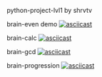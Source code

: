 python-project-lvl1 by shrvtv

brain-even demo
[![asciicast](https://asciinema.org/a/345335.svg)](https://asciinema.org/a/345335)

brain-calc
[![asciicast](https://asciinema.org/a/345357.svg)](https://asciinema.org/a/345357)

brain-gcd
[![asciicast](https://asciinema.org/a/345406.svg)](https://asciinema.org/a/345406)

brain-progression
[![asciicast](https://asciinema.org/a/345423.svg)](https://asciinema.org/a/345423)
